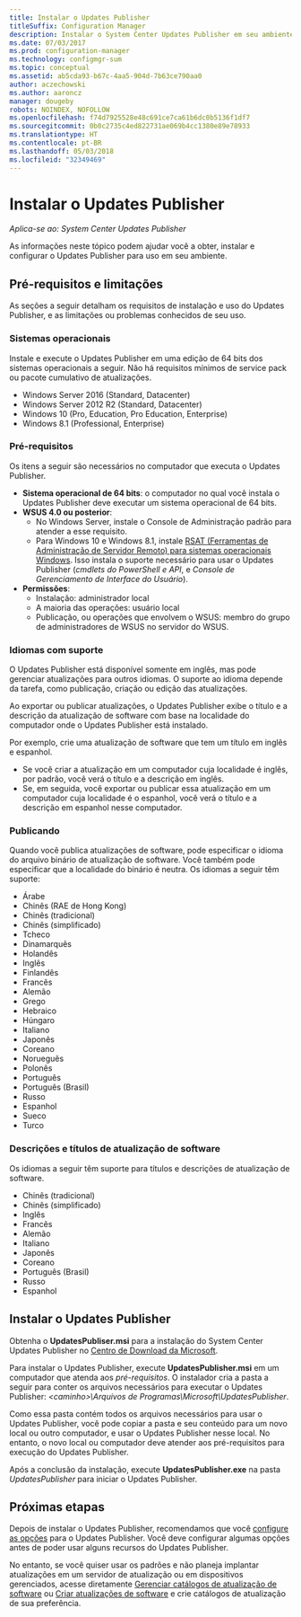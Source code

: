 ```yaml
---
title: Instalar o Updates Publisher
titleSuffix: Configuration Manager
description: Instalar o System Center Updates Publisher em seu ambiente
ms.date: 07/03/2017
ms.prod: configuration-manager
ms.technology: configmgr-sum
ms.topic: conceptual
ms.assetid: ab5cda93-b67c-4aa5-904d-7b63ce790aa0
author: aczechowski
ms.author: aaroncz
manager: dougeby
robots: NOINDEX, NOFOLLOW
ms.openlocfilehash: f74d7925528e48c691ce7ca61b6dc0b5136f1df7
ms.sourcegitcommit: 0b0c2735c4ed822731ae069b4cc1380e89e78933
ms.translationtype: HT
ms.contentlocale: pt-BR
ms.lasthandoff: 05/03/2018
ms.locfileid: "32349469"
---
```

# <a name="install-updates-publisher"></a>Instalar o Updates Publisher

*Aplica-se ao: System Center Updates Publisher*

As informações neste tópico podem ajudar você a obter, instalar e configurar o Updates Publisher para uso em seu ambiente.


## <a name="prerequisites-and-limitations"></a>Pré-requisitos e limitações
As seções a seguir detalham os requisitos de instalação e uso do Updates Publisher, e as limitações ou problemas conhecidos de seu uso.

### <a name="operating-systems"></a>Sistemas operacionais
Instale e execute o Updates Publisher em uma edição de 64 bits dos sistemas operacionais a seguir. Não há requisitos mínimos de service pack ou pacote cumulativo de atualizações.

-   Windows Server 2016 (Standard, Datacenter)
-   Windows Server 2012 R2 (Standard, Datacenter)
-   Windows 10 (Pro, Education, Pro Education, Enterprise)
-   Windows 8.1 (Professional, Enterprise)

### <a name="prerequisites"></a>Pré-requisitos
Os itens a seguir são necessários no computador que executa o Updates Publisher.

-   **Sistema operacional de 64 bits**: o computador no qual você instala o Updates Publisher deve executar um sistema operacional de 64 bits.
-   **WSUS 4.0 ou posterior**:
    -   No Windows Server, instale o Console de Administração padrão para atender a esse requisito.
    -   Para Windows 10 e Windows 8.1, instale [RSAT (Ferramentas de Administração de Servidor Remoto) para sistemas operacionais Windows](https://support.microsoft.com/help/2693643/remote-server-administration-tools-rsat-for-windows-operating-systems). Isso instala o suporte necessário para usar o Updates Publisher (*cmdlets do PowerShell e API*, e *Console de Gerenciamento de Interface do Usuário*).
-   **Permissões**:
    -   Instalação: administrador local
    -   A maioria das operações: usuário local
    -   Publicação, ou operações que envolvem o WSUS: membro do grupo de administradores de WSUS no servidor do WSUS.

### <a name="supported-languages"></a>Idiomas com suporte
O Updates Publisher está disponível somente em inglês, mas pode gerenciar atualizações para outros idiomas. O suporte ao idioma depende da tarefa, como publicação, criação ou edição das atualizações.

Ao exportar ou publicar atualizações, o Updates Publisher exibe o título e a descrição da atualização de software com base na localidade do computador onde o Updates Publisher está instalado.

Por exemplo, crie uma atualização de software que tem um título em inglês e espanhol.

-   Se você criar a atualização em um computador cuja localidade é inglês, por padrão, você verá o título e a descrição em inglês.
-   Se, em seguida, você exportar ou publicar essa atualização em um computador cuja localidade é o espanhol, você verá o título e a descrição em espanhol nesse computador.

### <a name="publishing"></a>Publicando
Quando você publica atualizações de software, pode especificar o idioma do arquivo binário de atualização de software. Você também pode especificar que a localidade do binário é neutra. Os idiomas a seguir têm suporte:

-   Árabe
-   Chinês (RAE de Hong Kong)
-   Chinês (tradicional)
-   Chinês (simplificado)
-   Tcheco
-   Dinamarquês
-   Holandês
-   Inglês
-   Finlandês
-   Francês
-   Alemão
-   Grego
-   Hebraico
-   Húngaro
-   Italiano
-   Japonês
-   Coreano
-   Norueguês
-   Polonês
-   Português
-   Português (Brasil)
-   Russo
-   Espanhol
-   Sueco
-   Turco

### <a name="software-update-titles-and-descriptions"></a>Descrições e títulos de atualização de software
Os idiomas a seguir têm suporte para títulos e descrições de atualização de software.

-   Chinês (tradicional)
-   Chinês (simplificado)
-   Inglês
-   Francês
-   Alemão
-   Italiano
-   Japonês
-   Coreano
-   Português (Brasil)
-   Russo
-   Espanhol



## <a name="install-updates-publisher"></a>Instalar o Updates Publisher
Obtenha o **UpdatesPubliser.msi** para a instalação do System Center Updates Publisher no [Centro de Download da Microsoft](https://www.microsoft.com/download/details.aspx?id=55543).

Para instalar o Updates Publisher, execute **UpdatesPublisher.msi** em um computador que atenda aos *pré-requisitos*. O instalador cria a pasta a seguir para conter os arquivos necessários para executar o Updates Publisher: *&lt;caminho&gt;\Arquivos de Programas\Microsoft\UpdatesPublisher*.

Como essa pasta contém todos os arquivos necessários para usar o Updates Publisher, você pode copiar a pasta e seu conteúdo para um novo local ou outro computador, e usar o Updates Publisher nesse local. No entanto, o novo local ou computador deve atender aos pré-requisitos para execução do Updates Publisher.

Após a conclusão da instalação, execute **UpdatesPublisher.exe** na pasta *UpdatesPublisher* para iniciar o Updates Publisher.

## <a name="next-steps"></a>Próximas etapas
 Depois de instalar o Updates Publisher, recomendamos que você [configure as opções](updates-publisher-options.md) para o Updates Publisher. Você deve configurar algumas opções antes de poder usar alguns recursos do Updates Publisher.

 No entanto, se você quiser usar os padrões e não planeja implantar atualizações em um servidor de atualização ou em dispositivos gerenciados, acesse diretamente [Gerenciar catálogos de atualização de software](updates-publisher-catalogs.md) ou [Criar atualizações de software](create-updates-with-updates-publisher.md) e crie catálogos de atualização de sua preferência.

